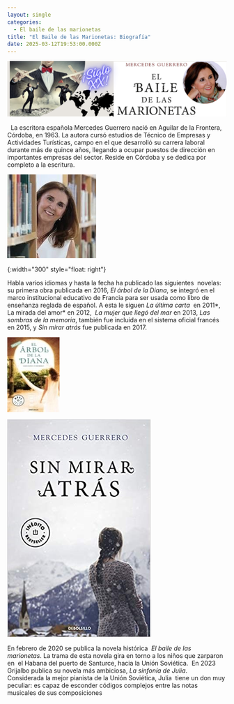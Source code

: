```yaml
---
layout: single
categories:
  - El baile de las marionetas
title: "El Baile de las Marionetas: Biografía"
date: 2025-03-12T19:53:00.000Z
---
```

![](/assets/img/banner.png)

  La escritora española Mercedes Guerrero nació en Aguilar de la Frontera, Córdoba, en 1963. La autora cursó estudios de
Técnico de Empresas y Actividades Turísticas, campo en el que desarrolló su carrera laboral durante más de quince años, llegando a ocupar puestos de dirección en importantes empresas del sector. Reside en Córdoba y se dedica por completo a la escritura.

![](/assets/img/mercedes.jpg)

{:width="300" style="float: right"}

Habla varios idiomas y hasta la fecha ha publicado las siguientes  novelas:  su primera obra publicada en 2016, *El árbol de la Diana*, se integró en el marco institucional educativo de Francia para ser usada como libro de enseñanza reglada de español. A esta le siguen *La
última carta*  en 2011*,  La mirada del amor* en 2012,  *La mujer que llegó del mar* en 2013, *Las sombras de la memoria*, también fue incluida en el sistema oficial francés en 2015, y *Sin mirar atrás* fue
publicada en 2017.                                     

![](/assets/img/el-arbol-de-la-diana.jpg "El Árbol de la Diana")

![{:width="300" style="float: right"}](/assets/img/sin-mirar-atras.jpg "Sin Mirar Atrás")

En febrero de 2020 se publica la novela histórica 
*El baile de las marionetas*. La trama de esta novela gira en torno a los niños que zarparon en  el Habana del puerto de Santurce, hacia la
Unión Soviética.  En 2023 Grijalbo publica su novela más ambiciosa, *La sinfonía de Julia*.  Considerada la mejor pianista de la Unión Soviética, Julia  tiene un don muy peculiar: es capaz de
esconder códigos complejos entre las notas musicales de sus composiciones
